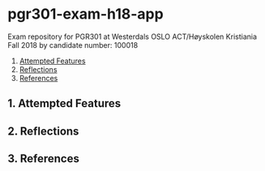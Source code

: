# pgr301-exam-h18-app

Exam repository for PGR301 at Westerdals OSLO ACT/Høyskolen Kristiania Fall 2018 by candidate number: 100018

1. [ Attempted Features ](#AttemptedFeatures)
2. [ Reflections ](#Reflections)
3. [ References ](#References)

<a name="AttemptedFeatures"></a>
## 1. Attempted Features



<a name="Reflections"></a>
## 2. Reflections



<a name="References"></a>
## 3. References


